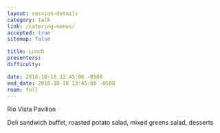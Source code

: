 ```yaml
---
layout: session-details
category: talk
link: /catering-menus/
accepted: true
sitemap: false

title: Lunch
presenters:
difficulty:

date: 2018-10-18 12:45:00 -0500
end_date: 2018-10-18 13:45:00 -0500
room: full
---
```

Rio Vista Pavilion

Deli sandwich buffet, roasted potato salad, mixed greens salad, desserts
